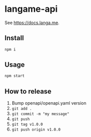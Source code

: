 # langame-api

See https://docs.langa.me.

## Install

```bash
npm i
```

## Usage

```bash
npm start
```

## How to release

1. Bump openapi/openapi.yaml version
2. `git add .`
3. `git commit -m "my message"`
4. `git push`
5. `git tag v1.0.0`
6. `git push origin v1.0.0`
